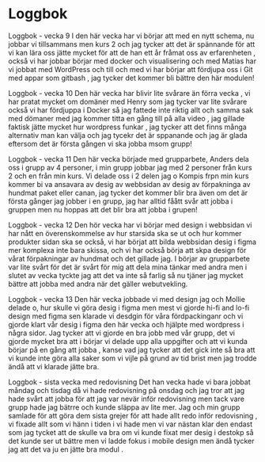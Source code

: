 # Loggbok
Loggbok - vecka 9 
I den här vecka har vi börjar att med en nytt schema, nu jobbar vi tillsammans men kurs 2 och jag tycker att det är spännande för att vi kan lära oss jätte mycket för att de han ett år fråmat oss av erfarenheten , också vi har jobbar börjar med docker och visualisering och med Matias har vi jobbat med WordPress och till och med vi har börjar att fördjupa oss i Git med appar som gitbash , jag tycker det kommer bli bättre den här modulen!

Loggbok - vecka 10
Den här vecka har blivir lite svårare än förra vecka , vi har pratat mycket om domäner med Henry som jag tycker var lite svårare också vi har fördjuppa i Docker så jag fattede inte riktig allt och samma sak med dömaner med jag kommer titta en gång till på alla video , jag gillade faktisk jätte mycket hur wordpress funkar , jag tycker att det finns många alternativ man kan välja och jag tycekr det är sppanande och jag är glada eftersom det är första gången vi ska jobba msom grupp!


Loggbok - vecka 11
Den här vecka började med grupparbete, Anders dela oss i grupp av 4 personer, i min grupp jobbar jag med 2 personer från kurs 2 och en från min kurs. Vi delade oss i 2 delen jag o Kompis frpn min kurs kommer bi va ansavara av desig av webbsidan av desig av förpakninga av hundmat paket eller canan, jag tycker det kommer blir bra även om det är första gånger jag jobber i en grupp, jag har alltid fåått svår att jobba i gruppen men nu hoppas att det blir bra att jobba i grupen!

Loggbok - vecka 12
Den hör vecka har vi börjar med design i webbsidan vi har nått en överenskommelse av hur starsida ska se ut och hur kommer produkter sidan ska se också, vi har börjat att bilda webbsidan desig i figma mer komplexa inte bara skissa, och vi har också börja att skpa design för vårat förpakningar av hundmat och det gillade jag. I börjar av grupparbete var lite svårt för det är svårt för mig att dela mina tänkar med andra men i slutet av vecka tyckte jag att det va inte så farlig så nu tjäner jag mycket bättre att jobba med andra när det gäller webutvekling. 

Loggbok - vecka 13
Den här vecka jobbade vi med design jag och Mollie delade o, hur skulle vi göra desig i figma men mest vi gjorde hi-fi and lo-fi design med figma sen klarade vi desdgin för våra fördpackinganr och vi gjorde klart vår desig i figma den här vecka och hjälpte med wordpress i några sidor. Jag tycker att vi gjorde en bra jobb med vår grupp, det vi gjorde mycket bra att i börjar vi delade upp alla uppgifter och att vi kunda börjar på en gång att jobba , kanse vad jag tycker att det gick inte så bra att vi kunde inte göra alla saker som vi vijle på grund av tid brist men jag trodde ändå att vi klarade jätte bra. 

Loggbok - sista vecka med redovisning
Det han vecka hade vi bara jobbat måndag och tisdag då vi hade redovisning på onsdag och jag tror att jag hade svårt att jobba för att jag var nevär inför redovisning men tack vare grupp hade jag bätrre och kunde släppa av lite mer. Jag och min grupp samlade för att göra dem sista grejer för att hade allt redo inför redovisning , vi fixade allt som vi hänn i tiden i vi hade men vi var nästan klar den endast som jag tycket att de skulle va bra om vi kunde fixat mer desig i destokp så det kunde ser ut bättre men vi ladde fokus i mobile design men ändå tycker jag att det va ju en jätte bra modul .
